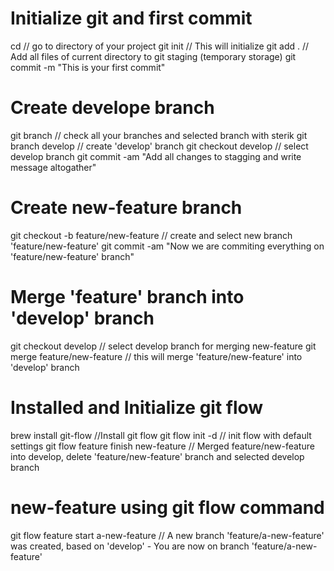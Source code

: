 # Initialize git and first commit

 cd <directory> // go to directory of your project
 git init  // This will initialize 
 git add . // Add all files of current directory to git staging (temporary storage)
 git commit -m "This is your first commit"

# Create develope branch

 git branch // check all your branches and selected branch with sterik
 git branch develop // create 'develop' branch
 git checkout develop // select develop branch
 git commit -am "Add all changes to stagging and write message altogather"

# Create new-feature branch

 git checkout -b feature/new-feature // create and select new branch 'feature/new-feature'
 git commit -am "Now we are commiting everything on 'feature/new-feature' branch"

# Merge 'feature' branch into 'develop' branch

 git checkout develop // select develop branch for merging new-feature
 git merge feature/new-feature // this will merge 'feature/new-feature' into 'develop' branch

# Installed and Initialize git flow
 brew install git-flow //Install git flow
 git flow init -d // init flow with default settings
 git flow feature finish new-feature // Merged feature/new-feature into develop, delete 'feature/new-feature' branch and selected develop branch

# new-feature using git flow command
 git flow feature start a-new-feature // A new branch 'feature/a-new-feature' was created, based on 'develop' - You are now on branch 'feature/a-new-feature'